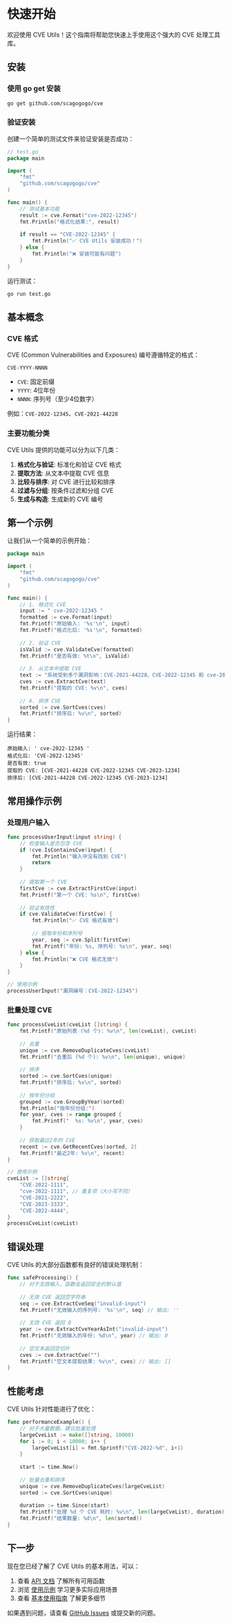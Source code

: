 # 快速开始

欢迎使用 CVE Utils！这个指南将帮助您快速上手使用这个强大的 CVE 处理工具库。

## 安装

### 使用 go get 安装

```bash
go get github.com/scagogogo/cve
```

### 验证安装

创建一个简单的测试文件来验证安装是否成功：

```go
// test.go
package main

import (
    "fmt"
    "github.com/scagogogo/cve"
)

func main() {
    // 测试基本功能
    result := cve.Format("cve-2022-12345")
    fmt.Println("格式化结果:", result)
    
    if result == "CVE-2022-12345" {
        fmt.Println("✅ CVE Utils 安装成功！")
    } else {
        fmt.Println("❌ 安装可能有问题")
    }
}
```

运行测试：

```bash
go run test.go
```

## 基本概念

### CVE 格式

CVE (Common Vulnerabilities and Exposures) 编号遵循特定的格式：

```
CVE-YYYY-NNNN
```

- `CVE`: 固定前缀
- `YYYY`: 4位年份
- `NNNN`: 序列号（至少4位数字）

例如：`CVE-2022-12345`、`CVE-2021-44228`

### 主要功能分类

CVE Utils 提供的功能可以分为以下几类：

1. **格式化与验证**: 标准化和验证 CVE 格式
2. **提取方法**: 从文本中提取 CVE 信息
3. **比较与排序**: 对 CVE 进行比较和排序
4. **过滤与分组**: 按条件过滤和分组 CVE
5. **生成与构造**: 生成新的 CVE 编号

## 第一个示例

让我们从一个简单的示例开始：

```go
package main

import (
    "fmt"
    "github.com/scagogogo/cve"
)

func main() {
    // 1. 格式化 CVE
    input := " cve-2022-12345 "
    formatted := cve.Format(input)
    fmt.Printf("原始输入: '%s'\n", input)
    fmt.Printf("格式化后: '%s'\n", formatted)
    
    // 2. 验证 CVE
    isValid := cve.ValidateCve(formatted)
    fmt.Printf("是否有效: %t\n", isValid)
    
    // 3. 从文本中提取 CVE
    text := "系统受到多个漏洞影响：CVE-2021-44228、CVE-2022-12345 和 cve-2023-1234"
    cves := cve.ExtractCve(text)
    fmt.Printf("提取的 CVE: %v\n", cves)
    
    // 4. 排序 CVE
    sorted := cve.SortCves(cves)
    fmt.Printf("排序后: %v\n", sorted)
}
```

运行结果：

```
原始输入: ' cve-2022-12345 '
格式化后: 'CVE-2022-12345'
是否有效: true
提取的 CVE: [CVE-2021-44228 CVE-2022-12345 CVE-2023-1234]
排序后: [CVE-2021-44228 CVE-2022-12345 CVE-2023-1234]
```

## 常用操作示例

### 处理用户输入

```go
func processUserInput(input string) {
    // 检查输入是否包含 CVE
    if !cve.IsContainsCve(input) {
        fmt.Println("输入中没有找到 CVE")
        return
    }
    
    // 提取第一个 CVE
    firstCve := cve.ExtractFirstCve(input)
    fmt.Printf("第一个 CVE: %s\n", firstCve)
    
    // 验证有效性
    if cve.ValidateCve(firstCve) {
        fmt.Println("✅ CVE 格式有效")
        
        // 提取年份和序列号
        year, seq := cve.Split(firstCve)
        fmt.Printf("年份: %s, 序列号: %s\n", year, seq)
    } else {
        fmt.Println("❌ CVE 格式无效")
    }
}

// 使用示例
processUserInput("漏洞编号：CVE-2022-12345")
```

### 批量处理 CVE

```go
func processCveList(cveList []string) {
    fmt.Printf("原始列表 (%d 个): %v\n", len(cveList), cveList)
    
    // 去重
    unique := cve.RemoveDuplicateCves(cveList)
    fmt.Printf("去重后 (%d 个): %v\n", len(unique), unique)
    
    // 排序
    sorted := cve.SortCves(unique)
    fmt.Printf("排序后: %v\n", sorted)
    
    // 按年份分组
    grouped := cve.GroupByYear(sorted)
    fmt.Println("按年份分组:")
    for year, cves := range grouped {
        fmt.Printf("  %s: %v\n", year, cves)
    }
    
    // 获取最近2年的 CVE
    recent := cve.GetRecentCves(sorted, 2)
    fmt.Printf("最近2年: %v\n", recent)
}

// 使用示例
cveList := []string{
    "CVE-2022-1111",
    "cve-2022-1111", // 重复项（大小写不同）
    "CVE-2021-2222",
    "CVE-2023-3333",
    "CVE-2022-4444",
}
processCveList(cveList)
```

## 错误处理

CVE Utils 的大部分函数都有良好的错误处理机制：

```go
func safeProcessing() {
    // 对于无效输入，函数会返回安全的默认值
    
    // 无效 CVE 返回空字符串
    seq := cve.ExtractCveSeq("invalid-input")
    fmt.Printf("无效输入的序列号: '%s'\n", seq) // 输出: ''
    
    // 无效 CVE 返回 0
    year := cve.ExtractCveYearAsInt("invalid-input")
    fmt.Printf("无效输入的年份: %d\n", year) // 输出: 0
    
    // 空文本返回空切片
    cves := cve.ExtractCve("")
    fmt.Printf("空文本提取结果: %v\n", cves) // 输出: []
}
```

## 性能考虑

CVE Utils 针对性能进行了优化：

```go
func performanceExample() {
    // 对于大量数据，建议批量处理
    largeCveList := make([]string, 10000)
    for i := 0; i < 10000; i++ {
        largeCveList[i] = fmt.Sprintf("CVE-2022-%d", i+1)
    }
    
    start := time.Now()
    
    // 批量去重和排序
    unique := cve.RemoveDuplicateCves(largeCveList)
    sorted := cve.SortCves(unique)
    
    duration := time.Since(start)
    fmt.Printf("处理 %d 个 CVE 耗时: %v\n", len(largeCveList), duration)
    fmt.Printf("结果数量: %d\n", len(sorted))
}
```

## 下一步

现在您已经了解了 CVE Utils 的基本用法，可以：

1. 查看 [API 文档](/api/) 了解所有可用函数
2. 浏览 [使用示例](/examples/) 学习更多实际应用场景
3. 查看 [基本使用指南](/guide/basic-usage) 了解更多细节

如果遇到问题，请查看 [GitHub Issues](https://github.com/scagogogo/cve/issues) 或提交新的问题。
